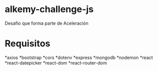 # alkemy-challenge-js
Desafio que forma parte de Aceleración

# Requisitos
  *axios
  *bootstrap
  *cors
  *dotenv
  *express
  *mongodb
  *nodemon
  *react
  *react-datepicker
  *react-dom
  *react-router-dom
